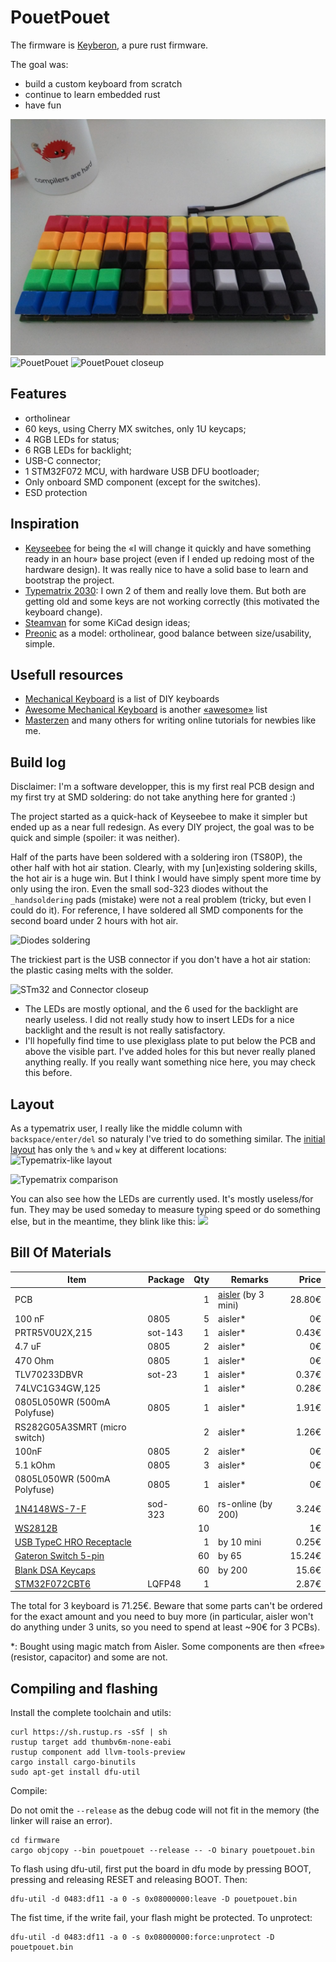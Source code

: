 # PouetPouet

The firmware is [Keyberon](https://github.com/TeXitoi/keyberon), a
pure rust firmware.

The goal was:
* build a custom keyboard from scratch
* continue to learn embedded rust
* have fun

![PouetPouet Nyan](images/nyan-keeb.jpg)
![PouetPouet](images/pouetpouet.jpg)
![PouetPouet closeup](images/closeup-finish.jpg)

## Features

 * ortholinear
 * 60 keys, using Cherry MX switches, only 1U keycaps;
 * 4 RGB LEDs for status;
 * 6 RGB LEDs for backlight;
 * USB-C connector;
 * 1 STM32F072 MCU, with hardware USB DFU bootloader;
 * Only onboard SMD component (except for the switches).
 * ESD protection

## Inspiration

 * [Keyseebee](https://github.com/TeXitoi/keyseebee) for being the «I will
   change it quickly and have something ready in an hour» base project (even if
   I ended up redoing most of the hardware design). It was really nice to have a
   solid base to learn and bootstrap the project.
 * [Typematrix 2030](http://typematrix.com/2030/features.php): I own 2 of them
   and really love them. But both are getting old and some keys are not working
   correctly (this motivated the keyboard change).
 * [Steamvan](https://github.com/jmdaly/steamvan) for some KiCad design ideas;
 * [Preonic](https://olkb.com/collections/preonic) as a model: ortholinear, good
   balance between size/usability, simple.

## Usefull resources
 * [Mechanical Keyboard](https://github.com/help-14/mechanical-keyboard) is a list of DIY keyboards
 * [Awesome Mechanical Keyboard](https://github.com/BenRoe/awesome-mechanical-keyboard) is another [«awesome»](https://github.com/topics/awesome) list
 * [Masterzen](http://www.masterzen.fr/2020/05/03/designing-a-keyboard-part-1/)
   and many others for writing online tutorials for newbies like me.

## Build log

Disclaimer: I'm a software developper, this is my first real PCB design and my first try at SMD soldering: do not take anything here for granted :)

The project started as a quick-hack of Keyseebee to make it simpler but ended up
as a near full redesign. As every DIY project, the goal was to be quick and
simple (spoiler: it was neither).

Half of the parts have been soldered with a soldering iron (TS80P), the other
half with hot air station. Clearly, with my [un]existing soldering skills, the
hot air is a huge win. But I think I would have simply spent more time by only
using the iron. Even the small sod-323 diodes without the `_handsoldering` pads
(mistake) were not a real problem (tricky, but even I could do it). For
reference, I have soldered all SMD components for the second board under 2 hours
with hot air.

![Diodes soldering](images/closeup-diodes.jpg)

The trickiest
part is the USB connector if you don't have a hot air station: the plastic
casing melts with the solder.

![STm32 and Connector closeup](images/closeup-typec.jpg)

* The LEDs are mostly optional, and the 6 used for the backlight are nearly
  useless. I did not really study how to insert LEDs for a nice backlight and the
  result is not really satisfactory.
* I'll hopefully find time to use plexiglass plate to put below the PCB and
  above the visible part. I've added holes for this but never really planed
  anything really. If you really want something nice here, you may check this
  before.


## Layout

As a typematrix user, I really like the middle column with `backspace/enter/del`
so naturaly I've tried to do something similar. The [initial
layout](http://www.keyboard-layout-editor.com/##@_pcb:true%3B&@_c=%238f00ff&sm=cherry&sb=gateron%3B&=F2%0A%0A%0A%E2%80%94%0A%0A%0A%0A%0A%0A1%0A%22&=F3%0A%0A%0A%3C%0A%0A%0A%0A%0A%0A2%0A%C2%AB&=F4%0A%0A%0A%3E%0A%0A%0A%0A%0A%0A3%0A%C2%BB&=F5%0A%0A%0A%5B%0A%0A%0A%0A%0A%0A4%0A(&=F6%0A%0A%0A%5D%0A%0A%0A%0A%0A%0A5%0A)&_c=%23cf94ff%3B&=F1%0A%0A%0A%0A%0A%0A%0A%0A%0A%23%0A$&_c=%238f00ff%3B&=F7%0A%0A%0A%0A%0A%0A%0A%0A%0A6%0A%2F@&=F8%0A%0A%0A%0A%0A%0A%0A%0A%0A7%0A+&=F9%0A%0A%0A%0A%0A%0A%0A%0A%0A8%0A-&=F10%0A%0A%0A%0A%0A%0A%0A%0A%0A9%0A%2F%2F&=F11%0A%0A%0A%0A%0A%0A%0A%0A%0A0%0A*&_c=%23cf94ff%3B&=F12%0A%0A%0A%0A%0A%0A%0A%0A%0A%C2%B0%0A%2F=%3B&@_c=%234bfad0%3B&=PrtScr%0A%0A%0A%7C%0A%0A%0A%0A%0A%0AB&=VerNum%0A%0A%0A%0A%0A%0A%0A%0A%0A%C3%89&=%0A%0A%0A%2F&%0A%0A%0A%0A%0A%0AP&=%0A%0A%0A%C5%93%0A%0A%0A%0A%0A%0AO&_a:7%3B&=%C3%88&_c=%23fcc0c0&a:4%3B&=Esc%0A%0A%0A%0A%0A%0A%0A%0A%0ATab&_c=%23dbfff7%3B&=Ins%0A%0A%0A%0A%0A%0A%0A%0A%0A!%0A%5E&_c=%234bfad0%3B&=%2F&uArr%2F%3B%0A%0A%0A%0A%0A%0A%0A%0A%0AV&=%2F&dArr%2F%3B%0A%0A%0A%0A%0A%0A%0A%0A%0AD&=7%0A%0A%0A%0A%0A%0A%0A%0A%0AL&=8%0A%0A%0A%0A%0A%0A%0A%0A%0AJ&=9%0A%0A%0A%0A%0A%0A%0A%0A%0AZ%3B&@=%0A%0A%0A%C3%A6%0A%0A%0A%0A%0A%0AA&=%0A%0A%0A%C3%B9%0A%0A%0A%0A%0A%0AU&=%0A%0A%0A%22%0A%0A%0A%0A%0A%0AI&=%0A%0A%0A%E2%82%AC%0A%0A%0A%0A%0A%0AE&_c=%23dbfff7&a:5%3B&=%0A,%0A%0A%0A%0A%0A%2F%3B&_c=%23fcc0c0&a:7%3B&=%3Ci%20class%2F='mss%20mss-Unicode-BackSpace-DeleteLeft-Big-2'%3E%3C%2F%2Fi%3E&_c=%234bfad0&a:4%3B&=%3Ci%20class%2F='kb%20kb-Arrows-Top-2'%3E%3C%2F%2Fi%3E%0A%0A%0A%0A%0A%0A%0A%0A%0AC&=%2F&uarr%2F%3B%0A%0A%0A%0A%0A%0A%0A%0A%0AT&=%3Ci%20class%2F='kb%20kb-Arrows-Bottom-2'%3E%3C%2F%2Fi%3E%0A%0A%0A%0A%0A%0A%0A%0A%0AS&=4%0A%0A%0A%0A%0A%0A%0A%0A%0AR&=5%0A%0A%0A%0A%0A%0A%0A%0A%0AN&=6%0A%0A%0A%0A%0A%0A%0A%0A%0AM%3B&@=%C3%8A%0A%0A%0A%5C%0A%0A%0A%0A%0A%0A%C3%80&=%3Ci%20class%2F='fa%20fa-rotate-left'%3E%3C%2F%2Fi%3E%0A%0A%0A%7B%0A%0A%0A%0A%0A%0AY&=%3Ci%20class%2F='fa%20fa-plus'%3E%3C%2F%2Fi%3E%0A%0A%0A%7D%0A%0A%0A%0A%0A%0AX&_c=%23dbfff7%3B&=%3Ci%20class%2F='fa%20fa-minus'%3E%3C%2F%2Fi%3E%0A%0A%0A%E2%80%A6%0A%0A%0A%0A%0A%0A%2F:%0A.&_c=%234bfad0%3B&=%0A%0A%0A~%0A%0A%0A%0A%0A%0AK&_c=%23fcc0c0&a:7%3B&=%2F&crarr%2F%3B&_c=%23dbfff7&a:4%3B&=%2F&larr%2F%3B%0A%0A%0A%0A%0A%0A%0A%0A%0A%3F%0A'&_c=%234bfad0%3B&=%2F&darr%2F%3B%0A%0A%0A%0A%0A%0A%0A%0A%0AQ&=%2F&rarr%2F%3B%0A%0A%0A%0A%0A%0A%0A%0A%0AG&=1%0A%0A%0A%0A%0A%0A%0A%0A%0AH&=2%0A%0A%0A%0A%0A%0A%0A%0A%0AF&=3%0A%0A%0A%0A%0A%0A%0A%0A%0A%C3%87%3B&@_c=%23ff59d1&a:7%3B&=Ctrl&_c=%238f00ff%3B&=%2F&uArr%2F%3B&=Win&_c=%231500ff&a:4%3B&=%3Ci%20class%2F='fa%20fa-lightbulb-o'%3E%3C%2F%2Fi%3E%0A%0A%0A%0A%0A%0A%0A%0A%0AShift&_c=%238f00ff&a:7%3B&=Alt&_c=%23fcc0c0&a:4%3B&=%0A%0A%0A%2F_%0A%0A%0A%0A%0A%0Anbspc%0Aspc&_c=%238f00ff&a:7%3B&=AltGr&_c=%234bfad0&a:4%3B&=0%0A%0A%0A%0A%0A%0A%0A%0A%0AW&_c=%23dbfff7&a:5%3B&=%0A%25%0A%0A%0A%0A%0A%60&_c=%238f00ff&a:7%3B&=Del&_c=%231500ff%3B&=Shift&_c=%23ff59d1%3B&=Ctrl) has only the `%` and `w` key at different locations:
![Typematrix-like layout](images/layout.png)

![Typematrix comparison](images/typematrix-comparison.jpg)

You can also see how the LEDs are currently used. It's mostly useless/for fun. They may be used someday to measure typing speed or do something else, but in the meantime, they blink like this:
<img src="images/useless-leds.gif"/>

## Bill Of Materials

|Item                                                                      |Package|Qty|Remarks                                |Price |
|--------------------------------------------------------------------------|-------|--:|---------------------------------------|-----:|
| PCB                                                                      |       | 1 | [aisler](https://aisler.net/p/BWUOMHHS) (by 3 mini) |  28.80€  |
| 100 nF                                                                   | 0805  | 5 |  aisler*                                 | 0€    |
| PRTR5V0U2X,215                                                           | sot-143| 1 | aisler*                                 | 0.43€ |
| 4.7 uF                                                                   | 0805  | 2 |  aisler*                                 | 0€    |
| 470 Ohm                                                                  | 0805  | 1 |  aisler*                                 | 0€    |
| TLV70233DBVR                                                             | sot-23| 1 |  aisler*                                 | 0.37€ |
| 74LVC1G34GW,125                                                          |       | 1 |  aisler*                                 | 0.28€ |
| 0805L050WR (500mA Polyfuse)                                              | 0805  | 1 |  aisler*                                 | 1.91€ |
| RS282G05A3SMRT (micro switch)                                            |       | 2 |  aisler*                                 | 1.26€ |
| 100nF                                                                    | 0805  | 2 |  aisler*                                 | 0€ |
| 5.1 kOhm                                                                 | 0805  | 3 |  aisler*                                 | 0€ |
| 0805L050WR (500mA Polyfuse)                                              | 0805  | 1 |  aisler*                                 | 0€ |
| [1N4148WS-7-F](https://fr.rs-online.com/web/p/diodes-de-commutation/7384737/) | sod-323 | 60|   rs-online (by 200)                  | 3.24€  |
| [WS2812B](https://www.aliexpress.com/item/4000750610574.html?spm=a2g0s.9042311.0.0.27424c4dS3DGkH) |       | 10|                                       | 1€  |
| [USB TypeC HRO Receptacle](https://www.aliexpress.com/item/33056042016.html?spm=a2g0s.9042311.0.0.1d8b4c4d8WcR7j) |       | 1 |  by 10 mini   | 0.25€  |
| [Gateron Switch 5-pin](https://fr.aliexpress.com/item/32797603005.html?spm=a2g0s.9042311.0.0.72906c37zAMdzk) |       | 60| by 65                                   | 15.24€ |
| [Blank DSA Keycaps](https://fr.aliexpress.com/item/32850729893.html?spm=a2g0s.9042311.0.0.3c4b6c37vkQ3vr)    |       | 60| by 200                                   | 15.6€  |
| [STM32F072CBT6](https://fr.aliexpress.com/item/4000419148272.html?spm=a2g0s.9042311.0.0.43286c37wfyZHW)      | LQFP48 | 1 |                                         | 2.87€ | 

The total for 3 keyboard is 71.25€. Beware that some parts can't be ordered for
the exact amount and you need to buy more (in particular, aisler won't do
anything under 3 units, so you need to spend at least ~90€ for 3 PCBs).

*: Bought using magic match from Aisler. Some components are then
 «free» (resistor, capacitor) and some are not.

## Compiling and flashing

Install the complete toolchain and utils:

```shell
curl https://sh.rustup.rs -sSf | sh
rustup target add thumbv6m-none-eabi
rustup component add llvm-tools-preview
cargo install cargo-binutils
sudo apt-get install dfu-util
```

Compile:

Do not omit the `--release` as the debug code will not fit in the memory (the
linker will raise an error).

```shell
cd firmware
cargo objcopy --bin pouetpouet --release -- -O binary pouetpouet.bin
```

To flash using dfu-util, first put the board in dfu mode by pressing
BOOT, pressing and releasing RESET and releasing BOOT. Then:

```shell
dfu-util -d 0483:df11 -a 0 -s 0x08000000:leave -D pouetpouet.bin
```

The fist time, if the write fail, your flash might be protected. To
unprotect:

```shell
dfu-util -d 0483:df11 -a 0 -s 0x08000000:force:unprotect -D pouetpouet.bin
```
